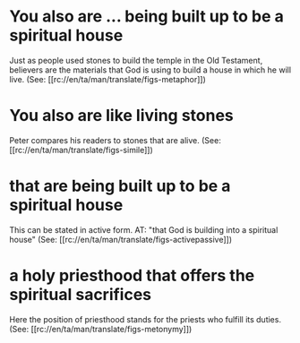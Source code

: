 # You also are ... being built up to be a spiritual house

Just as people used stones to build the temple in the Old Testament, believers are the materials that God is using to build a house in which he will live. (See: [[rc://en/ta/man/translate/figs-metaphor]])

# You also are like living stones

Peter compares his readers to stones that are alive. (See: [[rc://en/ta/man/translate/figs-simile]])

# that are being built up to be a spiritual house

This can be stated in active form. AT: "that God is building into a spiritual house" (See: [[rc://en/ta/man/translate/figs-activepassive]])

# a holy priesthood that offers the spiritual sacrifices

Here the position of priesthood stands for the priests who fulfill its duties. (See: [[rc://en/ta/man/translate/figs-metonymy]])

